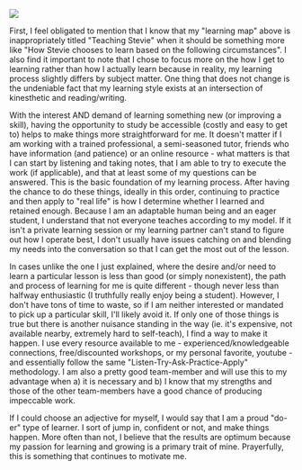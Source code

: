![](img/StevieLearningMap.jpg)
  
First, I feel obligated to mention that I know that my "learning map" above is inappropriately titled "Teaching Stevie" when it should be something more like "How Stevie chooses to learn based on the following circumstances". I also find it important to note that I chose to focus more on the how I get to learning rather than how I actually learn because in reality, my learning process slightly differs by subject matter. One thing that does not change is the undeniable fact that my learning style exists at an intersection of kinesthetic and reading/writing.

With the interest AND demand of learning something new (or improving a skill), having the opportunity to study be accessible (costly and easy to get to) helps to make things more straightforward for me. It doesn't matter if I am working with a trained professional, a semi-seasoned tutor, friends who have information (and patience) or an online resource - what matters is that I can start by listening and taking notes, that I am able to try to execute the work (if applicable), and that at least some of my questions can be answered. This is the basic foundation of my learning process. After having the chance to do these things, ideally in this order, continuing to practice and then apply to "real life" is how I determine whether I learned and retained enough. Because I am an adaptable human being and an eager student, I understand that not everyone teaches according to my model. If it isn't a private learning session or my learning partner can't stand to figure out how I operate best, I don't usually have issues catching on and blending my needs into the conversation so that I can get the most out of the lesson.

In cases unlike the one I just explained, where the desire and/or need to learn a particular lesson is less than good (or simply nonexistent), the path and process of learning for me is quite different - though never less than halfway enthusiastic (I truthfully really enjoy being a student). However, I don't have tons of time to waste, so if I am neither interested or mandated to pick up a particular skill, I'll likely avoid it. If only one of those things is true but there is another nuisance standing in the way (ie. it's expensive, not available nearby, extremely hard to self-teach), I find a way to make it happen. I use every resource available to me - experienced/knowledgeable connections, free/discounted workshops, or my personal favorite, youtube - and essentially follow the same "Listen-Try-Ask-Practice-Apply" methodology. I am also a pretty good team-member and will use this to my advantage when a) it is necessary and b) I know that my strengths and those of the other team-members have a good chance of producing impeccable work.

If I could choose an adjective for myself, I would say that I am a proud "do-er" type of learner. I sort of jump in, confident or not, and make things happen. More often than not, I believe that the results are optimum because my passion for learning and growing is a primary trait of mine. Prayerfully, this is something that continues to motivate me.
